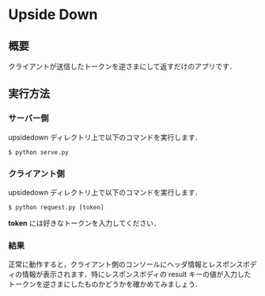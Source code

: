 # Upside Down

## 概要

クライアントが送信したトークンを逆さまにして返すだけのアプリです．

## 実行方法

### サーバー側

upsidedown ディレクトリ上で以下のコマンドを実行します．

```
$ python serve.py
```

### クライアント側

upsidedown ディレクトリ上で以下のコマンドを実行します．

```
$ python request.py [token]
```

**token** には好きなトークンを入力してください．

### 結果

正常に動作すると，クライアント側のコンソールにヘッダ情報とレスポンスボディの情報が表示されます．特にレスポンスボディの result キーの値が入力したトークンを逆さまにしたものかどうかを確かめてみましょう．
